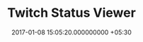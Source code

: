 ---
title: Twitch Status Viewer
page_name: twitch
short_description: Who's streaming now?
dest: https://mukilane.github.io/projects/frontend/twitchstatus
color: 
tag:
- AngularJS
- Material Design
image: "/assets/projects/twitch.png"
languages:
- AngularJS
- HTML
- CSS3
description: 'Get a list of who is streaming currently

'
features:
- 
- 
date: 2017-01-08 15:05:20.000000000 +05:30
permalink: "/project/twitch.html"
layout: project
---
